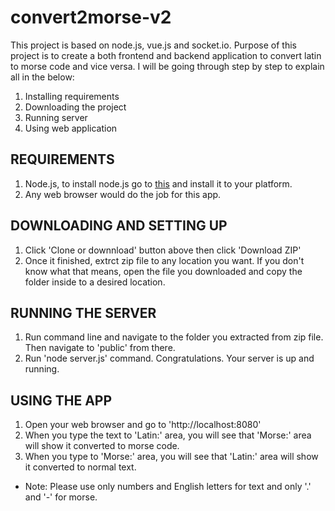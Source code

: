 # convert2morse-v2
This project is based on node.js, vue.js and socket.io.
Purpose of this project is to create a both frontend and backend application to convert latin to morse code and vice versa.
I will be going through step by step to explain all in the below:
1. Installing requirements
2. Downloading the project
3. Running server
4. Using web application

## REQUIREMENTS ##
1. Node.js, to install node.js go to [this](https://nodejs.org/en/download/) and install it to your platform.
2. Any web browser would do the job for this app.

## DOWNLOADING AND SETTING UP ##
1. Click 'Clone or downnload' button above then click 'Download ZIP'
2. Once it finished, extrct zip file to any location you want. If you don't know what that means, open the file you downloaded and copy the folder inside to a desired location.

## RUNNING THE SERVER ##
1. Run command line and navigate to the folder you extracted from zip file. Then navigate to 'public' from there.
2. Run 'node server.js' command.
Congratulations. Your server is up and running. 

## USING THE APP ##
1. Open your web browser and go to 'http://localhost:8080'
2. When you type the text to 'Latin:' area, you will see that 'Morse:' area will show it converted to morse code.
3. When you type to 'Morse:' area, you will see that 'Latin:' area will show it converted to normal text. 
- Note: Please use only numbers and English letters for text and only '.' and '-' for morse.
